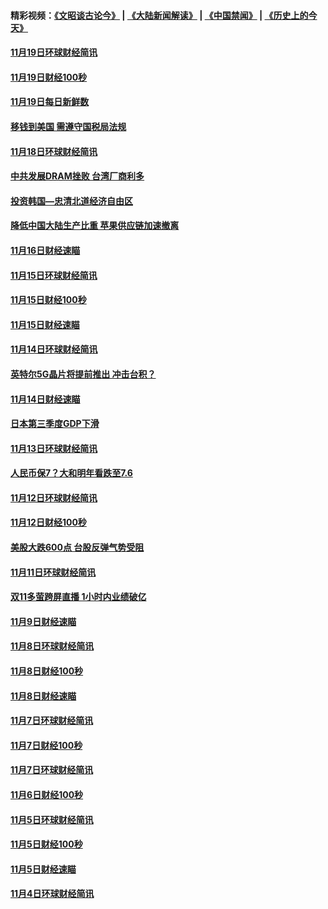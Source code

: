 #### 精彩视频：[《文昭谈古论今》](https://github.com/gfw-breaker/wenzhao/blob/master/README.md?t=11202131) | [《大陆新闻解读》](https://github.com/gfw-breaker/ntdtv-comedy/blob/master/README.md?t=11202131) | [《中国禁闻》](https://github.com/gfw-breaker/ntdtv-news/blob/master/README.md?t=11202131) | [《历史上的今天》](https://github.com/gfw-breaker/today-in-history/blob/master/README.md?t=11202131) 

#### [11月19日环球财经简讯](../pages/news208/a1400102.md?t=11202131) 

#### [11月19日财经100秒](../pages/news208/a1400084.md?t=11202131) 

#### [11月19日每日新鲜数](../pages/news208/a1399985.md?t=11202131) 

#### [移钱到美国 需遵守国税局法规](../pages/news208/a1399928.md?t=11202131) 

#### [11月18日环球财经简讯](../pages/news208/a1399951.md?t=11202131) 

#### [中共发展DRAM挫败 台湾厂商利多](../pages/news208/a1399927.md?t=11202131) 

#### [投资韩国—忠清北道经济自由区](../pages/news208/a1399857.md?t=11202131) 

#### [降低中国大陆生产比重 苹果供应链加速撤离](../pages/news208/a1399810.md?t=11202131) 

#### [11月16日财经速瞄](../pages/news208/a1399651.md?t=11202131) 

#### [11月15日环球财经简讯](../pages/news208/a1399607.md?t=11202131) 

#### [11月15日财经100秒](../pages/news208/a1399597.md?t=11202131) 

#### [11月15日财经速瞄](../pages/news208/a1399510.md?t=11202131) 

#### [11月14日环球财经简讯](../pages/news208/a1399463.md?t=11202131) 

#### [英特尔5G晶片将提前推出 冲击台积？](../pages/news208/a1399449.md?t=11202131) 

#### [11月14日财经速瞄](../pages/news208/a1399351.md?t=11202131) 

#### [日本第三季度GDP下滑](../pages/news208/a1399321.md?t=11202131) 

#### [11月13日环球财经简讯](../pages/news208/a1399307.md?t=11202131) 

#### [人民币保7？大和明年看跌至7.6](../pages/news208/a1399186.md?t=11202131) 

#### [11月12日环球财经简讯](../pages/news208/a1399165.md?t=11202131) 

#### [11月12日财经100秒](../pages/news208/a1399159.md?t=11202131) 

#### [美股大跌600点 台股反弹气势受阻](../pages/news208/a1399118.md?t=11202131) 

#### [11月11日环球财经简讯](../pages/news208/a1399019.md?t=11202131) 

#### [双11多萤跨屏直播 1小时内业绩破亿](../pages/news208/a1399006.md?t=11202131) 

#### [11月9日财经速瞄](../pages/news208/a1398742.md?t=11202131) 

#### [11月8日环球财经简讯](../pages/news208/a1398716.md?t=11202131) 

#### [11月8日财经100秒](../pages/news208/a1398701.md?t=11202131) 

#### [11月8日财经速瞄](../pages/news208/a1398608.md?t=11202131) 

#### [11月7日环球财经简讯](../pages/news208/a1398563.md?t=11202131) 

#### [11月7日财经100秒](../pages/news208/a1398546.md?t=11202131) 

#### [11月7日环球财经简讯](../pages/news208/a1398431.md?t=11202131) 

#### [11月6日财经100秒](../pages/news208/a1398407.md?t=11202131) 

#### [11月5日环球财经简讯](../pages/news208/a1398262.md?t=11202131) 

#### [11月5日财经100秒](../pages/news208/a1398249.md?t=11202131) 

#### [11月5日财经速瞄](../pages/news208/a1398159.md?t=11202131) 

#### [11月4日环球财经简讯](../pages/news208/a1398126.md?t=11202131) 

